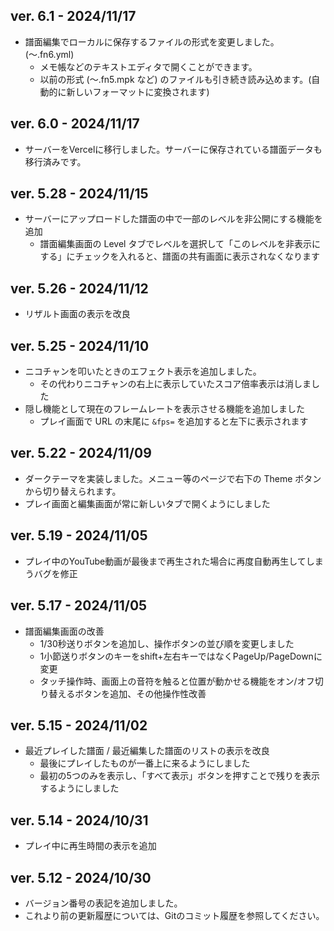 ## ver. 6.1 - 2024/11/17

* 譜面編集でローカルに保存するファイルの形式を変更しました。(〜.fn6.yml)
    * メモ帳などのテキストエディタで開くことができます。
    * 以前の形式 (〜.fn5.mpk など) のファイルも引き続き読み込めます。(自動的に新しいフォーマットに変換されます)

## ver. 6.0 - 2024/11/17

* サーバーをVercelに移行しました。サーバーに保存されている譜面データも移行済みです。

## ver. 5.28 - 2024/11/15

* サーバーにアップロードした譜面の中で一部のレベルを非公開にする機能を追加
    * 譜面編集画面の Level タブでレベルを選択して「このレベルを非表示にする」にチェックを入れると、譜面の共有画面に表示されなくなります

## ver. 5.26 - 2024/11/12

* リザルト画面の表示を改良

## ver. 5.25 - 2024/11/10

* ニコチャンを叩いたときのエフェクト表示を追加しました。
    * その代わりニコチャンの右上に表示していたスコア倍率表示は消しました
* 隠し機能として現在のフレームレートを表示させる機能を追加しました
    * プレイ画面で URL の末尾に `&fps=` を追加すると左下に表示されます

## ver. 5.22 - 2024/11/09

* ダークテーマを実装しました。メニュー等のページで右下の Theme ボタンから切り替えられます。
* プレイ画面と編集画面が常に新しいタブで開くようにしました

## ver. 5.19 - 2024/11/05

* プレイ中のYouTube動画が最後まで再生された場合に再度自動再生してしまうバグを修正

## ver. 5.17 - 2024/11/05

* 譜面編集画面の改善
    * 1/30秒送りボタンを追加し、操作ボタンの並び順を変更しました
    * 1小節送りボタンのキーをshift+左右キーではなくPageUp/PageDownに変更
    * タッチ操作時、画面上の音符を触ると位置が動かせる機能をオン/オフ切り替えるボタンを追加、その他操作性改善

## ver. 5.15 - 2024/11/02

* 最近プレイした譜面 / 最近編集した譜面のリストの表示を改良
    * 最後にプレイしたものが一番上に来るようにしました
    * 最初の5つのみを表示し、「すべて表示」ボタンを押すことで残りを表示するようにしました

## ver. 5.14 - 2024/10/31

* プレイ中に再生時間の表示を追加

## ver. 5.12 - 2024/10/30

* バージョン番号の表記を追加しました。
* これより前の更新履歴については、Gitのコミット履歴を参照してください。

